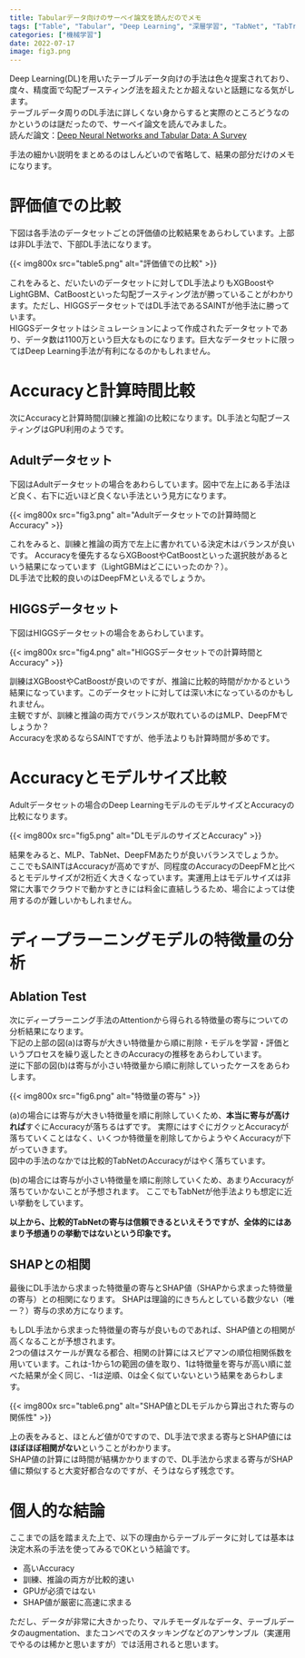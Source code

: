 ```yaml
---
title: Tabularデータ向けのサーベイ論文を読んだのでメモ
tags: ["Table", "Tabular", "Deep Learning", "深層学習", "TabNet", "TabTransformer"] 
categories: ["機械学習"]
date: 2022-07-17
image: fig3.png
---
```


Deep Learning(DL)を用いたテーブルデータ向けの手法は色々提案されており、度々、精度面で勾配ブースティング法を超えたとか超えないと話題になる気がします。  
テーブルデータ周りのDL手法に詳しくない身からすると実際のところどうなのかというのは謎だったので、サーベイ論文を読んでみました。  
読んだ論文：[Deep Neural Networks and Tabular Data: A Survey](https://arxiv.org/abs/2110.01889)

手法の細かい説明をまとめるのはしんどいので省略して、結果の部分だけのメモになります。

# 評価値での比較
下図は各手法のデータセットごとの評価値の比較結果をあらわしています。上部は非DL手法で、下部DL手法になります。  

{{< img800x src="table5.png" alt="評価値での比較" >}}  

これをみると、だいたいのデータセットに対してDL手法よりもXGBoostやLightGBM、CatBoostといった勾配ブースティング法が勝っていることがわかります。ただし、HIGGSデータセットではDL手法であるSAINTが他手法に勝っています。  
HIGGSデータセットはシミュレーションによって作成されたデータセットであり、データ数は1100万という巨大なものになります。巨大なデータセットに限ってはDeep Learning手法が有利になるのかもしれません。

# Accuracyと計算時間比較
次にAccuracyと計算時間(訓練と推論)の比較になります。DL手法と勾配ブースティングはGPU利用のようです。  

## Adultデータセット
下図はAdultデータセットの場合をあわらしています。図中で左上にある手法ほど良く、右下に近いほど良くない手法という見方になります。  

{{< img800x src="fig3.png" alt="Adultデータセットでの計算時間とAccuracy" >}}  

これをみると、訓練と推論の両方で左上に書かれている決定木はバランスが良いです。
Accuracyを優先するならXGBoostやCatBoostといった選択肢があるという結果になっています（LightGBMはどこにいったのか？）。  
DL手法で比較的良いのはDeepFMといえるでしょうか。

## HIGGSデータセット
下図はHIGGSデータセットの場合をあらわしています。

{{< img800x src="fig4.png" alt="HIGGSデータセットでの計算時間とAccuracy" >}}  

訓練はXGBoostやCatBoostが良いのですが、推論に比較的時間がかかるという結果になっています。このデータセットに対しては深い木になっているのかもしれません。  
主観ですが、訓練と推論の両方でバランスが取れているのはMLP、DeepFMでしょうか？  
Accuracyを求めるならSAINTですが、他手法よりも計算時間が多めです。

# Accuracyとモデルサイズ比較
Adultデータセットの場合のDeep LearningモデルのモデルサイズとAccuracyの比較になります。

{{< img800x src="fig5.png" alt="DLモデルのサイズとAccuracy" >}}  

結果をみると、MLP、TabNet、DeepFMあたりが良いバランスでしょうか。  
ここでもSAINTはAccuracyが高めですが、同程度のAccuracyのDeepFMと比べるとモデルサイズが2桁近く大きくなっています。実運用上はモデルサイズは非常に大事でクラウドで動かすときには料金に直結しうるため、場合によっては使用するのが難しいかもしれません。

# ディープラーニングモデルの特徴量の分析
## Ablation Test
次にディープラーニング手法のAttentionから得られる特徴量の寄与についての分析結果になります。  
下記の上部の図(a)は寄与が大きい特徴量から順に削除・モデルを学習・評価というプロセスを繰り返したときのAccuracyの推移をあらわしています。  
逆に下部の図(b)は寄与が小さい特徴量から順に削除していったケースをあらわします。

{{< img800x src="fig6.png" alt="特徴量の寄与" >}}  

(a)の場合には寄与が大きい特徴量を順に削除していくため、**本当に寄与が高ければ**すぐにAccuracyが落ちるはずです。
実際にはすぐにガクッとAccuracyが落ちていくことはなく、いくつか特徴量を削除してからようやくAccuracyが下がっていきます。  
図中の手法のなかでは比較的TabNetのAccuracyがはやく落ちています。

(b)の場合には寄与が小さい特徴量を順に削除していくため、あまりAccuracyが落ちていかないことが予想されます。
ここでもTabNetが他手法よりも想定に近い挙動をしています。

**以上から、比較的TabNetの寄与は信頼できるといえそうですが、全体的にはあまり予想通りの挙動ではないという印象です。**

## SHAPとの相関
最後にDL手法から求まった特徴量の寄与とSHAP値（SHAPから求まった特徴量の寄与）との相関になります。
SHAPは理論的にきちんとしている数少ない（唯一？）寄与の求め方になります。  

もしDL手法から求まった特徴量の寄与が良いものであれば、SHAP値との相関が高くなることが予想されます。  
2つの値はスケールが異なる都合、相関の計算にはスピアマンの順位相関係数を用いています。これは-1から1の範囲の値を取り、1は特徴量を寄与が高い順に並べた結果が全く同じ、-1は逆順、0は全く似ていないという結果をあらわします。

{{< img800x src="table6.png" alt="SHAP値とDLモデルから算出された寄与の関係性" >}}

上の表をみると、ほとんど値が0ですので、DL手法で求まる寄与とSHAP値には**ほぼほぼ相関がない**ということがわかります。  
SHAP値の計算には時間が結構かかりますので、DL手法から求まる寄与がSHAP値に類似すると大変好都合なのですが、そうはならず残念です。

# 個人的な結論
ここまでの話を踏まえた上で、以下の理由からテーブルデータに対しては基本は決定木系の手法を使ってみるでOKという結論です。
* 高いAccuracy
* 訓練、推論の両方が比較的速い
* GPUが必須ではない
* SHAP値が厳密に高速に求まる

ただし、データが非常に大きかったり、マルチモーダルなデータ、テーブルデータのaugmentation、またコンペでのスタッキングなどのアンサンブル（実運用でやるのは稀かと思いますが）では活用されると思います。
